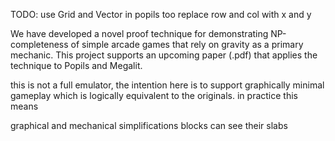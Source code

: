 TODO:
    use Grid and Vector in popils too
    replace row and col with x and y

We have developed a novel proof technique for demonstrating NP-completeness of simple arcade games that rely on gravity as a primary mechanic. This project supports an upcoming paper (<paper-filename>.pdf) that applies the technique to Popils and Megalit. 


this is not a full emulator, the intention here is to support graphically minimal gameplay which is logically equivalent to the originals. in practice this means


graphical and mechanical simplifications
blocks can see their slabs